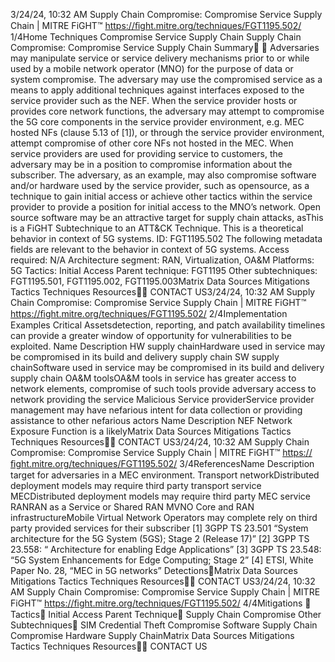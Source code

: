 3/24/24, 10:32 AM Supply Chain Compromise: Compromise Service Supply Chain | MITRE FiGHT™
https://ﬁght.mitre.org/techniques/FGT1195.502/ 1/4Home Techniques Compromise Service Supply Chain
Supply Chain Compromise:
Compromise Service Supply
Chain
Summary󰅂 󰅂
Adversaries may manipulate service or service delivery
mechanisms prior to or while used by a mobile network
operator (MNO) for the purpose of data or system
compromise.
The adversary may use the compromised service as a means
to apply additional techniques against interfaces exposed to
the service provider such as the NEF. When the service
provider hosts or provides core network functions, the
adversary may attempt to compromise the 5G core
components in the service provider environment, e.g. MEC
hosted NFs (clause 5.13 of [1]), or through the service provider
environment, attempt compromise of other core NFs not
hosted in the MEC.
When service providers are used for providing service to
customers, the adversary may be in a position to compromise
information about the subscriber.
The adversary, as an example, may also compromise
software and/or hardware used by the service provider, such
as opensource, as a technique to gain initial access or achieve
other tactics within the service provider to provide a position
for initial access to the MNO’s network. Open source software
may be an attractive target for supply chain attacks, asThis is a FiGHT
Subtechnique to an ATT&CK
Technique.
This is a theoretical behavior
in context of 5G systems.
ID: FGT1195.502
The following metadata
fields are relevant to the
behavior in context of 5G
systems.
Access required: N/A
Architecture segment: RAN,
Virtualization, OA&M
Platforms: 5G
Tactics: Initial Access
Parent technique: FGT1195
Other subtechniques:
FGT1195.501,
FGT1195.002, FGT1195.003Matrix Data Sources Mitigations Tactics Techniques Resources󰍝󰇙
CONTACT US3/24/24, 10:32 AM Supply Chain Compromise: Compromise Service Supply Chain | MITRE FiGHT™
https://ﬁght.mitre.org/techniques/FGT1195.502/ 2/4Implementation Examples
Critical Assetsdetection, reporting, and patch availability timelines can
provide a greater window of opportunity for vulnerabilities to
be exploited.
Name Description
HW supply chainHardware used in
service may be
compromised in its
build and delivery
supply chain
SW supply chainSoftware used in
service may be
compromised in its
build and delivery
supply chain
OA&M toolsOA&M tools in service
has greater access to
network elements,
compromise of such
tools provide adversary
access to network
providing the service
Malicious Service providerService provider
management may have
nefarious intent for
data collection or
providing assistance to
other nefarious actors
Name Description
NEF Network Exposure
Function is a likelyMatrix Data Sources Mitigations Tactics Techniques Resources󰍝󰇙
CONTACT US3/24/24, 10:32 AM Supply Chain Compromise: Compromise Service Supply Chain | MITRE FiGHT™
https://ﬁght.mitre.org/techniques/FGT1195.502/ 3/4ReferencesName Description
target for adversaries in
a MEC environment.
Transport networkDistributed deployment
models may require
third party transport
service
MECDistributed deployment
models may require
third party MEC service
RANRAN as a Service or
Shared RAN
MVNO Core and RAN
infrastructureMobile Virtual Network
Operators may
complete rely on third
party provided services
for their subscriber
[1] 3GPP TS 23.501 “System architecture for the 5G System
(5GS); Stage 2 (Release 17)”
[2] 3GPP TS 23.558: “ Architecture for enabling Edge
Applications”
[3] 3GPP TS 23.548: “5G System Enhancements for Edge
Computing; Stage 2”
[4] ETSI, White Paper No. 28, “MEC in 5G networks”
Detections󰅀Matrix Data Sources Mitigations Tactics Techniques Resources󰍝󰇙
CONTACT US3/24/24, 10:32 AM Supply Chain Compromise: Compromise Service Supply Chain | MITRE FiGHT™
https://ﬁght.mitre.org/techniques/FGT1195.502/ 4/4Mitigations
󰅀
Tactics󰅀
Initial Access
Parent Technique󰅀
Supply Chain Compromise
Other Subtechniques󰅀
SIM Credential Theft
Compromise Software Supply Chain
Compromise Hardware Supply ChainMatrix Data Sources Mitigations Tactics Techniques Resources󰍝󰇙
CONTACT US